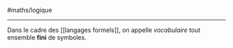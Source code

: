 #maths/logique

----
Dans le cadre des [[langages formels]], on appelle _vocabulaire_ tout ensemble **fini** de symboles.

